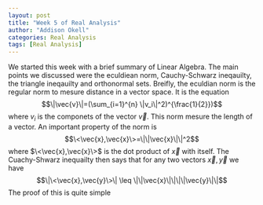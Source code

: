 ```yaml
---
layout: post
title: "Week 5 of Real Analysis"
author: "Addison Okell"
categories: Real Analysis
tags: [Real Analysis]
---
```


We started this week with a brief summary of Linear Algebra. The main points we discussed were the eculdiean norm, Cauchy-Schwarz ineqauilty, the triangle ineqauilty and orthonormal sets. Breifly, the eculdian norm is the regular norm to mesure distance in a vector space. It is the equation $$\|\vec{v}\|=(\sum_{i=1}^{n} \|v_i\|^2)^{\frac{1}{2}})$$ where $v_i$ is the componets of the vector $\vec{v}$. This norm mesure the length of a vector. An important property of the norm is $$\<\vec{x},\vec{x}\>=\|\|\vec{x}\|\|^2$$ where $\<\vec{x},\vec{x}\>$ is the dot product of $\vec{x}$ with itself. The Cuachy-Shwarz inequailty then says that for any two vectors $\vec{x}, \vec{y}$ we have $$\|\<\vec{x},\vec{y}\>\| \leq \|\|\vec{x}\|\|\|\|\vec{y}\|\|$$ The proof of this is quite simple 
